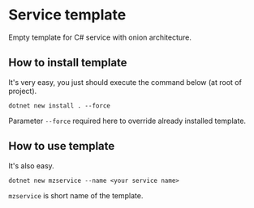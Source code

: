 # Service template

Empty template for C# service with onion architecture.

## How to install template

It's very easy, you just should execute the command below (at root of project).

```shell
dotnet new install . --force
```

Parameter `--force` required here to override already installed template.

## How to use template

It's also easy.

```shell
dotnet new mzservice --name <your service name>
```

`mzservice` is short name of the template.